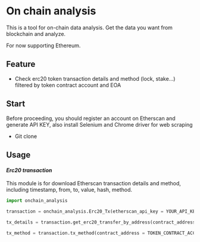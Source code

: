 # On chain analysis 

This is a tool for on-chain data analysis. Get the data you want from blockchain and analyze.

For now supporting Ethereum.

## Feature

* Check erc20 token transaction details and method (lock, stake...) filtered by token contract account and EOA

## Start

Before proceeding, you should register an account on Etherscan and generate API KEY, also install Selenium and Chrome driver for web scraping

* Git clone


## Usage

####  _Erc20 transaction_

This module is for download Etherscan transaction details and method, including timestamp, from, to, value, hash, method.


```python
import onchain_analysis

transaction = onchain_analysis.Erc20_Tx(etherscan_api_key = YOUR_API_KEY, chromedriver_absolute_path = YOUR_DRIVER_PATH)

tx_details = transaction.get_erc20_transfer_by_address(contract_address = TOKEN_CONTRACT_ACCOUNT, address = EOA)

tx_method = transaction.tx_method(contract_address = TOKEN_CONTRACT_ACCOUNT, address = EOA)
```

